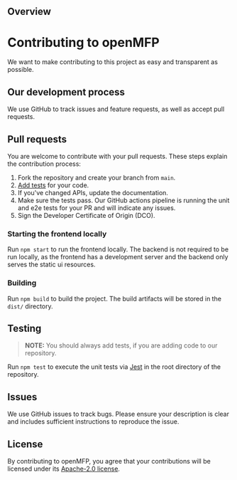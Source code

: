 ## Overview

# Contributing to openMFP
We want to make contributing to this project as easy and transparent as possible.

## Our development process
We use GitHub to track issues and feature requests, as well as accept pull requests.

## Pull requests
You are welcome to contribute with your pull requests. These steps explain the contribution process:

1. Fork the repository and create your branch from `main`.
1. [Add tests](#testing) for your code.
1. If you've changed APIs, update the documentation. 
1. Make sure the tests pass. Our GitHub actions pipeline is running the unit and e2e tests for your PR and will indicate any issues.
1. Sign the Developer Certificate of Origin (DCO).

### Starting the frontend locally

Run `npm start` to run the frontend locally.
The backend is not required to be run locally, as the frontend has a development server and the backend only serves the static ui resources.

### Building

Run `npm build` to build the project.
The build artifacts will be stored in the `dist/` directory.

## Testing

> **NOTE:** You should always add tests, if you are adding code to our repository.

Run `npm test` to execute the unit tests via [Jest](https://jestjs.io/) in the root directory of the repository.

## Issues
We use GitHub issues to track bugs. Please ensure your description is
clear and includes sufficient instructions to reproduce the issue.

## License
By contributing to openMFP, you agree that your contributions will be licensed
under its [Apache-2.0 license](LICENSE).
